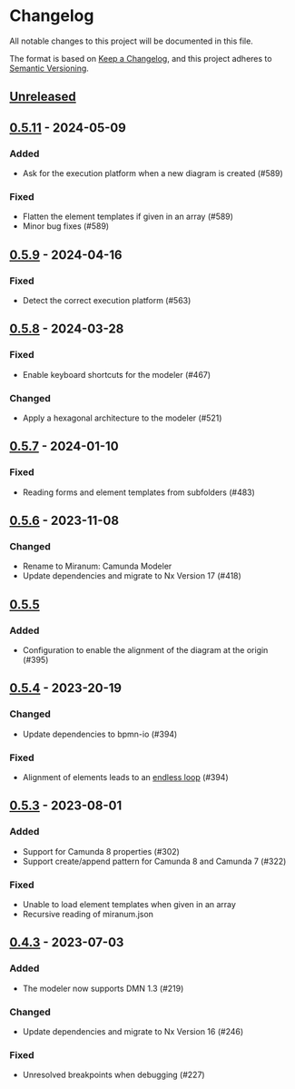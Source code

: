 # Changelog

All notable changes to this project will be documented in this file.

The format is based on [Keep a Changelog](https://keepachangelog.com/en/1.0.0/),
and this project adheres to [Semantic Versioning](https://semver.org/spec/v2.0.0.html).

## [Unreleased]

## [0.5.11] - 2024-05-09

### Added

* Ask for the execution platform when a new diagram is created (#589)

### Fixed

* Flatten the element templates if given in an array (#589)
* Minor bug fixes (#589)

## [0.5.9] - 2024-04-16

### Fixed

* Detect the correct execution platform (#563)

## [0.5.8] - 2024-03-28

### Fixed

* Enable keyboard shortcuts for the modeler (#467)

### Changed

* Apply a hexagonal architecture to the modeler (#521)

## [0.5.7] - 2024-01-10

### Fixed

* Reading forms and element templates from subfolders (#483)

## [0.5.6] - 2023-11-08

### Changed

* Rename to Miranum: Camunda Modeler
* Update dependencies and migrate to Nx Version 17 (#418)

## [0.5.5]

### Added

* Configuration to enable the alignment of the diagram at the origin (#395)

## [0.5.4] - 2023-20-19

### Changed

* Update dependencies to bpmn-io (#394)

### Fixed

* Alignment of elements leads to an [endless loop](https://github.com/bpmn-io/align-to-origin/issues/2) (#394)

## [0.5.3] - 2023-08-01

### Added

* Support for Camunda 8 properties (#302)
* Support create/append pattern for Camunda 8 and Camunda 7 (#322)

### Fixed

* Unable to load element templates when given in an array
* Recursive reading of miranum.json

## [0.4.3] - 2023-07-03

### Added

* The modeler now supports DMN 1.3 (#219)

### Changed

* Update dependencies and migrate to Nx Version 16 (#246)

### Fixed

* Unresolved breakpoints when debugging (#227)



[unreleased]: https://github.com/Miragon/miranum-ide/compare/release/v0.5.11-vscode...HEAD
[0.5.11]: https://github.com/Miragon/miranum-ide/compare/release/v0.5.9...release/v0.5.11-vscode
[0.5.9]: https://github.com/Miragon/miranum-ide/compare/release/v0.5.8...release/v0.5.9-vscode
[0.5.8]: https://github.com/Miragon/miranum-ide/compare/release/v0.5.7...release/v0.5.8-vscode
[0.5.7]: https://github.com/Miragon/miranum-ide/compare/release/v0.5.6...release/v0.5.7-vscode
[0.5.6]: https://github.com/Miragon/miranum-ide/compare/release/v0.5.5...release/v0.5.6
[0.5.5]: https://github.com/Miragon/miranum-ide/compare/release/v0.5.4...release/v0.5.5
[0.5.4]: https://github.com/Miragon/miranum-ide/compare/release/v0.5.3...release/v0.5.4
[0.5.3]: https://github.com/Miragon/miranum-ide/compare/release/v0.4.3...release/v0.5.3
[0.4.3]: https://github.com/Miragon/miranum-ide/compare/release/v0.4.2...release/v0.4.3
